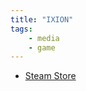```yaml
---
title: "IXION"
tags:
    - media
    - game
---
```


 - [Steam Store](https://store.steampowered.com/app/1113120/IXION)